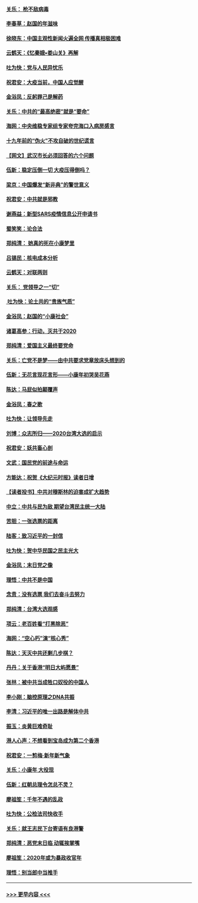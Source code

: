 #### [关乐： 枪不敌病毒](../pages/nsc993/n11826746.md?t=01281933) 
#### [李春草：赵国的年滋味](../pages/nsc993/n11826321.md?t=01281933) 
#### [徐晓东：中国主观性新闻火遍全网 传播真相极困难](../pages/nsc993/n11826508.md?t=01281933) 
#### [云鹤天：《忆秦娥▪娄山关》再解](../pages/nsc993/n11824682.md?t=01281933) 
#### [吐为快：党与人民异忧乐](../pages/nsc993/n11824660.md?t=01281933) 
#### [祝君安：大疫当前，中国人应觉醒](../pages/nsc993/n11821946.md?t=01281933) 
#### [金浴凤：反躬罪己是解药](../pages/nsc993/n11820280.md?t=01281933) 
#### [关乐：中共的“最高绝密”就是“要命”](../pages/nsc993/n11816946.md?t=01281933) 
#### [海网：中央维稳专家组专家夸完海口入病房感言](../pages/nsc993/n11815138.md?t=01281933) 
#### [十九年前的“伪火”不攻自破的世纪谎言](../pages/nsc993/n11813238.md?t=01281933) 
#### [【网文】武汉市长必须回答的六个问题](../pages/nsc993/n11813848.md?t=01281933) 
#### [伍新：稳定压倒一切 大疫压得倒吗？](../pages/nsc993/n11812634.md?t=01281933) 
#### [梁京：中国爆发“新非典”的警世意义](../pages/nsc993/n11812554.md?t=01281933) 
#### [祝君安：中共就是邪教](../pages/nsc993/n11812431.md?t=01281933) 
#### [谢燕益：新型SARS疫情信息公开申请书](../pages/nsc993/n11808840.md?t=01281933) 
#### [蜀笑笑：论合法](../pages/nsc993/n11808064.md?t=01281933) 
#### [郑纯清： 她真的死在小康梦里](../pages/nsc993/n11806623.md?t=01281933) 
#### [吕锡民：核电成本分析](../pages/nsc993/n11806284.md?t=01281933) 
#### [云鹤天：对联两则](../pages/nsc993/n11805957.md?t=01281933) 
#### [关乐： 党领导之一“切”](../pages/nsc993/n11804505.md?t=01281933) 
#### [ 吐为快：论土共的“贵族气质”](../pages/nsc993/n11804490.md?t=01281933) 
#### [金浴凤：赵国的“小康社会”](../pages/nsc993/n11804452.md?t=01281933) 
#### [诸葛高参：行动，灭共于2020](../pages/nsc993/n11804120.md?t=01281933) 
#### [郑纯清：爱国主义最终要党命](../pages/nsc993/n11802197.md?t=01281933) 
#### [关乐：亡党不是梦——由中共要求党章放床头想到的](../pages/nsc993/n11802156.md?t=01281933) 
#### [伍新：无花言现花言形——小康年初哭吴花燕](../pages/nsc993/n11800044.md?t=01281933) 
#### [陈达：马屁似拍颠覆声](../pages/nsc993/n11800010.md?t=01281933) 
#### [金浴凤：春之歌](../pages/nsc993/n11797687.md?t=01281933) 
#### [吐为快：让领导先走](../pages/nsc993/n11797512.md?t=01281933) 
#### [刘博：众志所归——2020台湾大选的启示](../pages/nsc993/n11796878.md?t=01281933) 
#### [祝君安：妖共畜心剖](../pages/nsc993/n11794273.md?t=01281933) 
#### [文武：国民党的前途与命运](../pages/nsc993/n11794198.md?t=01281933) 
#### [方能达：祝贺《大纪元时报》读者日增](../pages/nsc993/n11793807.md?t=01281933) 
#### [【读者投书】中共对穆斯林的迫害成扩大趋势](../pages/nsc993/n11791371.md?t=01281933) 
#### [中立：中共与民为敌 期望台湾民主统一大陆](../pages/nsc993/n11790392.md?t=01281933) 
#### [苦胆：一张选票的距离](../pages/nsc993/n11788914.md?t=01281933) 
#### [陆客：致习近平的一封信](../pages/nsc993/n11788867.md?t=01281933) 
#### [吐为快：贺中华民国之民主光大](../pages/nsc993/n11788618.md?t=01281933) 
#### [金浴凤：末日党之像](../pages/nsc993/n11787475.md?t=01281933) 
#### [理悟：中共不是中国](../pages/nsc993/n11787463.md?t=01281933) 
#### [念贲：没有选票  我们去奋斗去努力](../pages/nsc993/n11787398.md?t=01281933) 
#### [郑纯清：台湾大选观感](../pages/nsc993/n11786210.md?t=01281933) 
#### [项云：老百姓看“打黑除恶”](../pages/nsc993/n11785398.md?t=01281933) 
#### [海网：“空心朽”演“核心秀”](../pages/nsc993/n11783874.md?t=01281933) 
#### [陈达：天灭中共还剩几步棋？](../pages/nsc993/n11783719.md?t=01281933) 
#### [丹丹：关于香港“明日大屿愿景”](../pages/nsc993/n11783273.md?t=01281933) 
#### [张林：被中共当成牲口奴役的中国人](../pages/nsc993/n11782397.md?t=01281933) 
#### [李小刚：脑控原理之DNA共振](../pages/nsc993/n11780962.md?t=01281933) 
#### [李清：习近平的唯一出路是解体中共](../pages/nsc993/n11780866.md?t=01281933) 
#### [振玉：炎黄巨难奇耻](../pages/nsc993/n11779632.md?t=01281933) 
#### [港人心声：不想看到宝岛成为第二个香港](../pages/nsc993/n11778817.md?t=01281933) 
#### [祝君安：一剪梅‧新年新气象](../pages/nsc993/n11776340.md?t=01281933) 
#### [关乐：小康年 大役现](../pages/nsc993/n11774213.md?t=01281933) 
#### [伍新：红朝总理令怎总不灵？](../pages/nsc993/n11770813.md?t=01281933) 
#### [廖祖笙：千年不遇的乱政](../pages/nsc993/n11770373.md?t=01281933) 
#### [吐为快：公检法司快收手](../pages/nsc993/n11770359.md?t=01281933) 
#### [关乐：就王志民下台寄语有良港警](../pages/nsc993/n11769903.md?t=01281933) 
#### [郑纯清：恶党末日临 动辄挨掌嘴](../pages/nsc993/n11769356.md?t=01281933) 
#### [廖祖笙：2020年或为暴政收官年](../pages/nsc993/n11768216.md?t=01281933) 
#### [理悟：别当郎中当推手](../pages/nsc993/n11768243.md?t=01281933) 

----
#### [ >>> 更早内容 <<< ](../indexes/nsc993-earlier.md)
